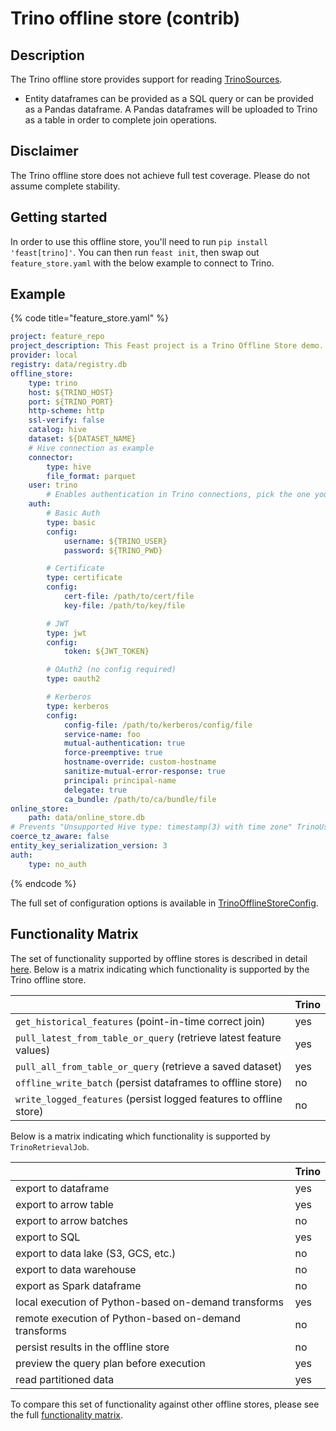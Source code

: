 # Trino offline store (contrib)

## Description

The Trino offline store provides support for reading [TrinoSources](../data-sources/trino.md).
* Entity dataframes can be provided as a SQL query or can be provided as a Pandas dataframe. A Pandas dataframes will be uploaded to Trino as a table in order to complete join operations.

## Disclaimer

The Trino offline store does not achieve full test coverage.
Please do not assume complete stability.

## Getting started
In order to use this offline store, you'll need to run `pip install 'feast[trino]'`. You can then run `feast init`, then swap out `feature_store.yaml` with the below example to connect to Trino.

## Example

{% code title="feature_store.yaml" %}
```yaml
project: feature_repo
project_description: This Feast project is a Trino Offline Store demo.
provider: local
registry: data/registry.db
offline_store:
	type: trino
	host: ${TRINO_HOST}
	port: ${TRINO_PORT}
	http-scheme: http
	ssl-verify: false
	catalog: hive
	dataset: ${DATASET_NAME}
    # Hive connection as example
	connector:
		type: hive
		file_format: parquet
	user: trino
		# Enables authentication in Trino connections, pick the one you need
    auth:
        # Basic Auth
        type: basic
        config:
            username: ${TRINO_USER}
            password: ${TRINO_PWD}

        # Certificate
        type: certificate
        config:
            cert-file: /path/to/cert/file
            key-file: /path/to/key/file

        # JWT
        type: jwt
        config:
            token: ${JWT_TOKEN}

        # OAuth2 (no config required)
        type: oauth2

        # Kerberos
        type: kerberos
        config:
            config-file: /path/to/kerberos/config/file
            service-name: foo
            mutual-authentication: true
            force-preemptive: true
            hostname-override: custom-hostname
            sanitize-mutual-error-response: true
            principal: principal-name
            delegate: true
            ca_bundle: /path/to/ca/bundle/file
online_store:
	path: data/online_store.db
# Prevents "Unsupported Hive type: timestamp(3) with time zone" TrinoUserError
coerce_tz_aware: false
entity_key_serialization_version: 3
auth:
	type: no_auth
```
{% endcode %}

The full set of configuration options is available in [TrinoOfflineStoreConfig](https://rtd.feast.dev/en/master/#trino-offline-store).

## Functionality Matrix

The set of functionality supported by offline stores is described in detail [here](overview.md#functionality).
Below is a matrix indicating which functionality is supported by the Trino offline store.

|                                                                    | Trino |
| :----------------------------------------------------------------- | :---- |
| `get_historical_features` (point-in-time correct join)             | yes   |
| `pull_latest_from_table_or_query` (retrieve latest feature values) | yes   |
| `pull_all_from_table_or_query` (retrieve a saved dataset)          | yes   |
| `offline_write_batch` (persist dataframes to offline store)        | no    |
| `write_logged_features` (persist logged features to offline store) | no    |

Below is a matrix indicating which functionality is supported by `TrinoRetrievalJob`.

|                                                       | Trino |
| ----------------------------------------------------- | ----- |
| export to dataframe                                   | yes   |
| export to arrow table                                 | yes   |
| export to arrow batches                               | no    |
| export to SQL                                         | yes   |
| export to data lake (S3, GCS, etc.)                   | no    |
| export to data warehouse                              | no    |
| export as Spark dataframe                             | no    |
| local execution of Python-based on-demand transforms  | yes   |
| remote execution of Python-based on-demand transforms | no    |
| persist results in the offline store                  | no    |
| preview the query plan before execution               | yes   |
| read partitioned data                                 | yes   |

To compare this set of functionality against other offline stores, please see the full [functionality matrix](overview.md#functionality-matrix).
